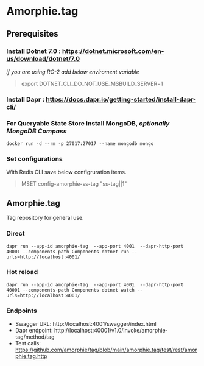 # Amorphie.tag

## Prerequisites

### Install Dotnet 7.0 : https://dotnet.microsoft.com/en-us/download/dotnet/7.0

*if you are using RC-2 add below enviroment variable*
>export DOTNET_CLI_DO_NOT_USE_MSBUILD_SERVER=1

###  Install Dapr : https://docs.dapr.io/getting-started/install-dapr-cli/
### For **Queryable State Store** install MongoDB, *optionally MongoDB Compass*

```
docker run -d --rm -p 27017:27017 --name mongodb mongo
```
### Set configurations

With Redis CLI save below configruration items.

> MSET config-amorphie-ss-tag "ss-tag||1" 

## Amorphie.tag
Tag repository for general use. 


###  Direct
```
dapr run --app-id amorphie-tag  --app-port 4001  --dapr-http-port 40001 --components-path Components dotnet run -- urls=http://localhost:4001/
```

###  Hot reload
```
dapr run --app-id amorphie-tag  --app-port 4001  --dapr-http-port 40001 --components-path Components dotnet watch -- urls=http://localhost:4001/
```

### Endpoints 
* Swagger URL: http://localhost:4001/swagger/index.html
* Dapr endpoint: http://localhost:40001/v1.0/invoke/amorphie-tag/method/tag
* Test calls: https://github.com/amorphie/tag/blob/main/amorphie.tag/test/rest/amorphie.tag.http